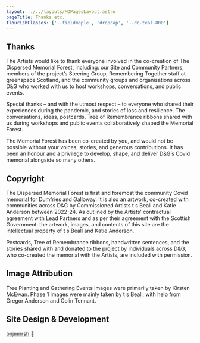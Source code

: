 ```yaml
---
layout: ../../layouts/MDPagesLayout.astro
pageTitle: Thanks etc.
flourishClasses: ['--fieldmaple', 'dropcap', '--dc-teal-800']
---
```


## Thanks

The Artists would like to thank everyone involved in the co-creation of The Dispersed Memorial Forest, including: our Site and Community Partners, members of the project’s Steering Group, Remembering Together staff at greenspace Scotland, and the community groups and organisations across D&G who worked with us to host workshops, conversations, and public events.

Special thanks – and with the utmost respect – to everyone who shared their experiences during the pandemic, and stories of loss and resilience. The conversations, ideas, postcards, Tree of Remembrance ribbons shared with us during workshops and public events collaboratively shaped the Memorial Forest.

The Memorial Forest has been co-created by you, and would not be possible without your voices, stories, and generous contributions. It has been an honour and a privilege to develop, shape, and deliver D&G’s Covid memorial alongside so many others.

## Copyright

The Dispersed Memorial Forest is first and foremost the community Covid memorial for Dumfries and Galloway. It is also an artwork, co-created with communities across D&G by Commissioned Artists t s Beall and Katie Anderson between 2022-24. As outlined by the Artists’ contractual agreement with Lead Partners and as per their agreement with the Scottish Government: the artwork, images, and contents of this site are the intellectual property of t s Beall and Katie Anderson.

Postcards, Tree of Remembrance ribbons, handwritten sentences, and the stories shared with and donated to the project by individuals across D&G, who co-created the memorial with the Artists, are included with permission.

## Image Attribution

Tree Planting and Gathering Events images were primarily taken by Kirsten McEwan. Phase 1 images were mainly taken by t s Beall, with help from Gregor Anderson and Colin Tennant.

## Site Design & Development

[bnjmnrsh](https://linktr.ee/bnjmnrsh) 🚀
